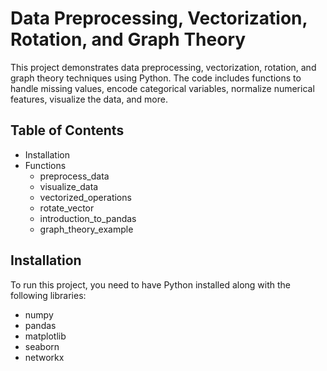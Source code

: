 # Data Preprocessing, Vectorization, Rotation, and Graph Theory

This project demonstrates data preprocessing, vectorization, rotation, and graph theory techniques using Python. The code includes functions to handle missing values, encode categorical variables, normalize numerical features, visualize the data, and more.

## Table of Contents
- Installation
- Functions
  - preprocess_data
  - visualize_data
  - vectorized_operations
  - rotate_vector
  - introduction_to_pandas
  - graph_theory_example


## Installation

To run this project, you need to have Python installed along with the following libraries:

- numpy
- pandas
- matplotlib
- seaborn
- networkx

